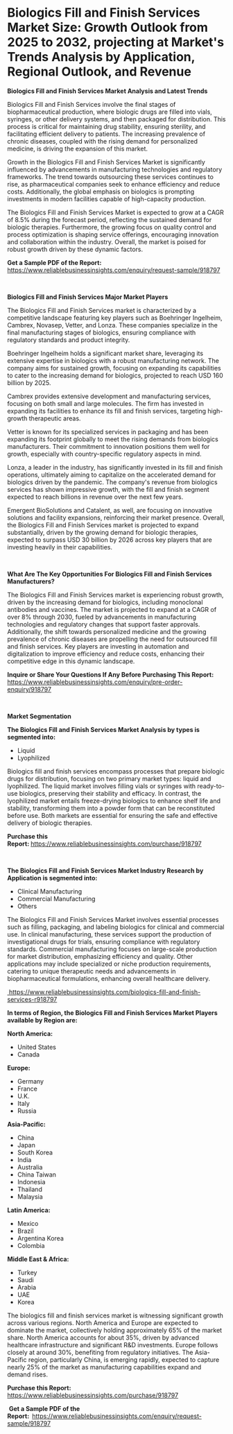<p><h1>Biologics Fill and Finish Services Market Size: Growth Outlook from 2025 to 2032, projecting at Market's Trends Analysis by Application, Regional Outlook, and Revenue</h1></p><p><strong>Biologics Fill and Finish Services Market Analysis and Latest Trends</strong></p>
<p><p>Biologics Fill and Finish Services involve the final stages of biopharmaceutical production, where biologic drugs are filled into vials, syringes, or other delivery systems, and then packaged for distribution. This process is critical for maintaining drug stability, ensuring sterility, and facilitating efficient delivery to patients. The increasing prevalence of chronic diseases, coupled with the rising demand for personalized medicine, is driving the expansion of this market.</p><p>Growth in the Biologics Fill and Finish Services Market is significantly influenced by advancements in manufacturing technologies and regulatory frameworks. The trend towards outsourcing these services continues to rise, as pharmaceutical companies seek to enhance efficiency and reduce costs. Additionally, the global emphasis on biologics is prompting investments in modern facilities capable of high-capacity production. </p><p>The Biologics Fill and Finish Services Market is expected to grow at a CAGR of 8.5% during the forecast period, reflecting the sustained demand for biologic therapies. Furthermore, the growing focus on quality control and process optimization is shaping service offerings, encouraging innovation and collaboration within the industry. Overall, the market is poised for robust growth driven by these dynamic factors.</p></p>
<p><strong>Get a Sample PDF of the Report:&nbsp;</strong> <a href="https://www.reliablebusinessinsights.com/enquiry/request-sample/918797?utm_campaign=2245&utm_medium=2&utm_source=Github&utm_content=ia&utm_term=18042025&utm_id=biologics-fill-and-finish-services">https://www.reliablebusinessinsights.com/enquiry/request-sample/918797</a></p>
<p>&nbsp;</p>
<p><strong>Biologics Fill and Finish Services Major Market Players</strong></p>
<p><p>The Biologics Fill and Finish Services market is characterized by a competitive landscape featuring key players such as Boehringer Ingelheim, Cambrex, Novasep, Vetter, and Lonza. These companies specialize in the final manufacturing stages of biologics, ensuring compliance with regulatory standards and product integrity.</p><p>Boehringer Ingelheim holds a significant market share, leveraging its extensive expertise in biologics with a robust manufacturing network. The company aims for sustained growth, focusing on expanding its capabilities to cater to the increasing demand for biologics, projected to reach USD 160 billion by 2025.</p><p>Cambrex provides extensive development and manufacturing services, focusing on both small and large molecules. The firm has invested in expanding its facilities to enhance its fill and finish services, targeting high-growth therapeutic areas.</p><p>Vetter is known for its specialized services in packaging and has been expanding its footprint globally to meet the rising demands from biologics manufacturers. Their commitment to innovation positions them well for growth, especially with country-specific regulatory aspects in mind.</p><p>Lonza, a leader in the industry, has significantly invested in its fill and finish operations, ultimately aiming to capitalize on the accelerated demand for biologics driven by the pandemic. The company's revenue from biologics services has shown impressive growth, with the fill and finish segment expected to reach billions in revenue over the next few years.</p><p>Emergent BioSolutions and Catalent, as well, are focusing on innovative solutions and facility expansions, reinforcing their market presence. Overall, the Biologics Fill and Finish Services market is projected to expand substantially, driven by the growing demand for biologic therapies, expected to surpass USD 30 billion by 2026 across key players that are investing heavily in their capabilities.</p></p>
<p>&nbsp;</p>
<p><strong>What Are The Key Opportunities For Biologics Fill and Finish Services Manufacturers?</strong></p>
<p><p>The Biologics Fill and Finish Services market is experiencing robust growth, driven by the increasing demand for biologics, including monoclonal antibodies and vaccines. The market is projected to expand at a CAGR of over 8% through 2030, fueled by advancements in manufacturing technologies and regulatory changes that support faster approvals. Additionally, the shift towards personalized medicine and the growing prevalence of chronic diseases are propelling the need for outsourced fill and finish services. Key players are investing in automation and digitalization to improve efficiency and reduce costs, enhancing their competitive edge in this dynamic landscape.</p></p>
<p><strong>Inquire or Share Your Questions If Any Before Purchasing This Report:</strong> <a href="https://www.reliablebusinessinsights.com/enquiry/pre-order-enquiry/918797?utm_campaign=2245&utm_medium=2&utm_source=Github&utm_content=ia&utm_term=18042025&utm_id=biologics-fill-and-finish-services">https://www.reliablebusinessinsights.com/enquiry/pre-order-enquiry/918797</a></p>
<p>&nbsp;</p>
<p><strong>Market Segmentation</strong></p>
<p><strong>The Biologics Fill and Finish Services Market Analysis by types is segmented into:</strong></p>
<p><ul><li>Liquid</li><li>Lyophilized</li></ul></p>
<p><p>Biologics fill and finish services encompass processes that prepare biologic drugs for distribution, focusing on two primary market types: liquid and lyophilized. The liquid market involves filling vials or syringes with ready-to-use biologics, preserving their stability and efficacy. In contrast, the lyophilized market entails freeze-drying biologics to enhance shelf life and stability, transforming them into a powder form that can be reconstituted before use. Both markets are essential for ensuring the safe and effective delivery of biologic therapies.</p></p>
<p><strong>Purchase this Report:&nbsp;</strong><a href="https://www.reliablebusinessinsights.com/purchase/918797?utm_campaign=2245&utm_medium=2&utm_source=Github&utm_content=ia&utm_term=18042025&utm_id=biologics-fill-and-finish-services">https://www.reliablebusinessinsights.com/purchase/918797</a></p>
<p>&nbsp;</p>
<p><strong>The Biologics Fill and Finish Services Market Industry Research by Application is segmented into:</strong></p>
<p><ul><li>Clinical Manufacturing</li><li>Commercial Manufacturing</li><li>Others</li></ul></p>
<p><p>The Biologics Fill and Finish Services Market involves essential processes such as filling, packaging, and labeling biologics for clinical and commercial use. In clinical manufacturing, these services support the production of investigational drugs for trials, ensuring compliance with regulatory standards. Commercial manufacturing focuses on large-scale production for market distribution, emphasizing efficiency and quality. Other applications may include specialized or niche production requirements, catering to unique therapeutic needs and advancements in biopharmaceutical formulations, enhancing overall healthcare delivery.</p></p>
<p><a href="https://www.reliablebusinessinsights.com/biologics-fill-and-finish-services-r918797?utm_campaign=2245&utm_medium=2&utm_source=Github&utm_content=ia&utm_term=18042025&utm_id=biologics-fill-and-finish-services">&nbsp;https://www.reliablebusinessinsights.com/biologics-fill-and-finish-services-r918797</a></p>
<p><strong>In terms of Region, the Biologics Fill and Finish Services Market Players available by Region are:</strong></p>
<p>
    <p> <strong> North America: </strong>
        <ul>
            <li>United States</li>
            <li>Canada</li>
        </ul>
        </p> 
    <p> <strong> Europe: </strong>
        <ul>
            <li>Germany</li>
            <li>France</li>
            <li>U.K.</li>
            <li>Italy</li>
            <li>Russia</li>
        </ul>
        </p> 
    <p> <strong> Asia-Pacific: </strong>
        <ul>
            <li>China</li>
            <li>Japan</li>
            <li>South Korea</li>
            <li>India</li>
            <li>Australia</li>
            <li>China Taiwan</li>
            <li>Indonesia</li>
            <li>Thailand</li>
            <li>Malaysia</li>
        </ul>
        </p> 
    <p> <strong> Latin America: </strong>
        <ul>
            <li>Mexico</li>
            <li>Brazil</li>
            <li>Argentina Korea</li>
            <li>Colombia</li>
        </ul>
        </p> 
    <p> <strong> Middle East & Africa: </strong>
        <ul>
            <li>Turkey</li>
            <li>Saudi</li>
            <li>Arabia</li>
            <li>UAE</li>
            <li>Korea</li>
        </ul>
    </p>
    </p>
<p><p>The biologics fill and finish services market is witnessing significant growth across various regions. North America and Europe are expected to dominate the market, collectively holding approximately 65% of the market share. North America accounts for about 35%, driven by advanced healthcare infrastructure and significant R&D investments. Europe follows closely at around 30%, benefiting from regulatory initiatives. The Asia-Pacific region, particularly China, is emerging rapidly, expected to capture nearly 25% of the market as manufacturing capabilities expand and demand rises.</p></p>
<p><strong>Purchase this Report: </strong><a href="https://www.reliablebusinessinsights.com/purchase/918797?utm_campaign=2245&utm_medium=2&utm_source=Github&utm_content=ia&utm_term=18042025&utm_id=biologics-fill-and-finish-services">https://www.reliablebusinessinsights.com/purchase/918797</a></p>
<p>&nbsp;<strong>Get a Sample PDF of the Report:&nbsp;&nbsp;</strong><a href="https://www.reliablebusinessinsights.com/enquiry/request-sample/918797?utm_campaign=2245&utm_medium=2&utm_source=Github&utm_content=ia&utm_term=18042025&utm_id=biologics-fill-and-finish-services">https://www.reliablebusinessinsights.com/enquiry/request-sample/918797</a></p>
<p><strong></strong></p>
<p><p></p><p></p><p></p></p>